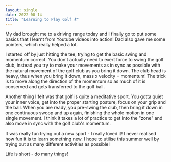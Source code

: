 ```yaml
---
layout: single
date: 2022-08-14
title: "Learning to Play Golf 🏌️"
---
```

My dad brought me to a driving range today and I finally go to put some basics that I learnt from Youtube videos into action! Dad also gave me some pointers, which really helped a lot. 

I started off by just hitting the tee, trying to get the basic swing and momentum correct. You don't actually need to exert force to swing the golf club, instead you try to make your movements as in sync as possible with the natural movement of the golf club as you bring it down. The club head is heavy, thus when you bring it down, mass x velocity = momentum! The trick is to move along the direction of the momentum so as much of it is conserved and gets transferred to the golf ball. 

Another thing I felt was that golf is quite a meditative sport. You gotta quiet your inner voice, get into the proper starting posture, focus on your grip and the ball. When you are ready, you pre-swing the club, then bring it down in one continuous swoop and up again, finishing the whole motion in one single movement. I think it takes a lot of practice to get into the "zone" and also move in sync with the golf club's momentum. 

It was really fun trying out a new sport - I really loved it! I never realised how fun it is to learn something new. I hope to utilise this summer well by trying out as many different activities as possible! 

Life is short - do many things! 
